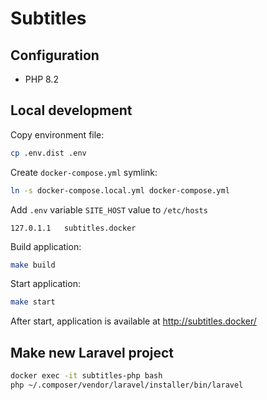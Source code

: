 # Subtitles


## Configuration
- PHP 8.2

## Local development
Copy environment file:
```bash
cp .env.dist .env
```

Create `docker-compose.yml` symlink:
```bash
ln -s docker-compose.local.yml docker-compose.yml
```

Add `.env` variable `SITE_HOST` value to `/etc/hosts`
```text
127.0.1.1	subtitles.docker
```

Build application:
```bash
make build
```

Start application:
```bash
make start
```

After start, application is available at http://subtitles.docker/


## Make new Laravel project
```bash 
docker exec -it subtitles-php bash
php ~/.composer/vendor/laravel/installer/bin/laravel
```


